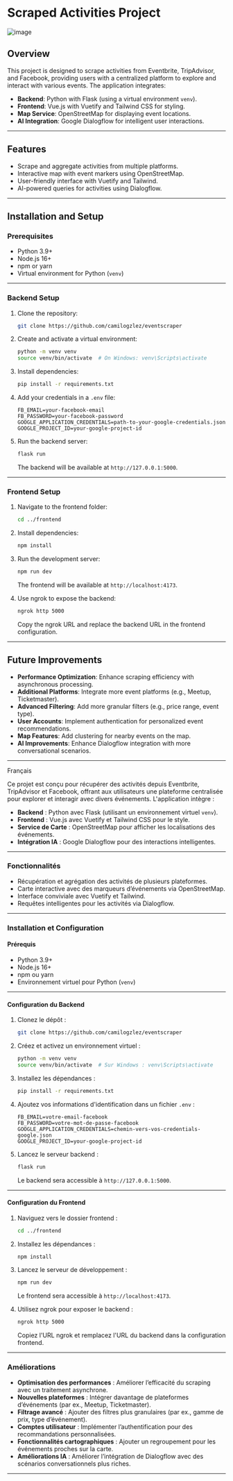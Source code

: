 # Scraped Activities Project
![image](https://github.com/user-attachments/assets/dd802ed0-3adc-400f-ae1a-2f1ceedaaaf3)


## Overview

This project is designed to scrape activities from Eventbrite, TripAdvisor, and Facebook, providing users with a centralized platform to explore and interact with various events. The application integrates:

- **Backend**: Python with Flask (using a virtual environment `venv`).
- **Frontend**: Vue.js with Vuetify and Tailwind CSS for styling.
- **Map Service**: OpenStreetMap for displaying event locations.
- **AI Integration**: Google Dialogflow for intelligent user interactions.

---

## Features

- Scrape and aggregate activities from multiple platforms.
- Interactive map with event markers using OpenStreetMap.
- User-friendly interface with Vuetify and Tailwind.
- AI-powered queries for activities using Dialogflow.

---

## Installation and Setup

### Prerequisites

- Python 3.9+
- Node.js 16+
- npm or yarn
- Virtual environment for Python (`venv`)

---

### Backend Setup

1. Clone the repository:

   ```bash
   git clone https://github.com/camilogzlez/eventscraper

   ```

2. Create and activate a virtual environment:

   ```bash
   python -m venv venv
   source venv/bin/activate  # On Windows: venv\Scripts\activate
   ```

3. Install dependencies:

   ```bash
   pip install -r requirements.txt
   ```

4. Add your credentials in a `.env` file:

   ```env
   FB_EMAIL=your-facebook-email
   FB_PASSWORD=your-facebook-password
   GOOGLE_APPLICATION_CREDENTIALS=path-to-your-google-credentials.json
   GOOGLE_PROJECT_ID=your-google-project-id
   ```

5. Run the backend server:

   ```bash
   flask run
   ```

   The backend will be available at `http://127.0.0.1:5000`.

---

### Frontend Setup

1. Navigate to the frontend folder:

   ```bash
   cd ../frontend
   ```

2. Install dependencies:

   ```bash
   npm install
   ```

3. Run the development server:

   ```bash
   npm run dev
   ```

   The frontend will be available at `http://localhost:4173`.

4. Use ngrok to expose the backend:

   ```bash
   ngrok http 5000
   ```

   Copy the ngrok URL and replace the backend URL in the frontend configuration.

---

## Future Improvements

- **Performance Optimization**: Enhance scraping efficiency with asynchronous processing.
- **Additional Platforms**: Integrate more event platforms (e.g., Meetup, Ticketmaster).
- **Advanced Filtering**: Add more granular filters (e.g., price range, event type).
- **User Accounts**: Implement authentication for personalized event recommendations.
- **Map Features**: Add clustering for nearby events on the map.
- **AI Improvements**: Enhance Dialogflow integration with more conversational scenarios.

---

Français

Ce projet est conçu pour récupérer des activités depuis Eventbrite, TripAdvisor et Facebook, offrant aux utilisateurs une plateforme centralisée pour explorer et interagir avec divers événements. L'application intègre :

- **Backend** : Python avec Flask (utilisant un environnement virtuel `venv`).
- **Frontend** : Vue.js avec Vuetify et Tailwind CSS pour le style.
- **Service de Carte** : OpenStreetMap pour afficher les localisations des événements.
- **Intégration IA** : Google Dialogflow pour des interactions intelligentes.

---

### Fonctionnalités

- Récupération et agrégation des activités de plusieurs plateformes.
- Carte interactive avec des marqueurs d’événements via OpenStreetMap.
- Interface conviviale avec Vuetify et Tailwind.
- Requêtes intelligentes pour les activités via Dialogflow.

---

### Installation et Configuration

#### Prérequis

- Python 3.9+
- Node.js 16+
- npm ou yarn
- Environnement virtuel pour Python (`venv`)

---

#### Configuration du Backend

1. Clonez le dépôt :

   ```bash
   git clone https://github.com/camilogzlez/eventscraper
   ```

2. Créez et activez un environnement virtuel :

   ```bash
   python -m venv venv
   source venv/bin/activate  # Sur Windows : venv\Scripts\activate
   ```

3. Installez les dépendances :

   ```bash
   pip install -r requirements.txt
   ```

4. Ajoutez vos informations d'identification dans un fichier `.env` :

   ```env
   FB_EMAIL=votre-email-facebook
   FB_PASSWORD=votre-mot-de-passe-facebook
   GOOGLE_APPLICATION_CREDENTIALS=chemin-vers-vos-credentials-google.json
   GOOGLE_PROJECT_ID=your-google-project-id
   ```

5. Lancez le serveur backend :

   ```bash
   flask run
   ```

   Le backend sera accessible à `http://127.0.0.1:5000`.

---

#### Configuration du Frontend

1. Naviguez vers le dossier frontend :

   ```bash
   cd ../frontend
   ```

2. Installez les dépendances :

   ```bash
   npm install
   ```

3. Lancez le serveur de développement :

   ```bash
   npm run dev
   ```

   Le frontend sera accessible à `http://localhost:4173`.

4. Utilisez ngrok pour exposer le backend :

   ```bash
   ngrok http 5000
   ```

   Copiez l'URL ngrok et remplacez l'URL du backend dans la configuration frontend.

---

### Améliorations

- **Optimisation des performances** : Améliorer l’efficacité du scraping avec un traitement asynchrone.
- **Nouvelles plateformes** : Intégrer davantage de plateformes d’événements (par ex., Meetup, Ticketmaster).
- **Filtrage avancé** : Ajouter des filtres plus granulaires (par ex., gamme de prix, type d’événement).
- **Comptes utilisateur** : Implémenter l’authentification pour des recommandations personnalisées.
- **Fonctionnalités cartographiques** : Ajouter un regroupement pour les événements proches sur la carte.
- **Améliorations IA** : Améliorer l’intégration de Dialogflow avec des scénarios conversationnels plus riches.

---

